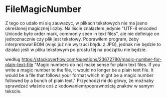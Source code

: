 # FileMagicNumber

Z tego co udało mi się zauważyć, w plikach tekstowych nie ma jasno określonej magicznej liczby. Na liście znalazłem jedynie
"UTF-8 encoded Unicode byte order mark, commonly seen in text files", ale nie definiuje on jednoznacznie czy plik jest tekstowy.
Poprawiłem program, żeby interpretował BOM (więc już nie wyrzuci błędu z JPG), jednak nie będzie to działać jeśli w pliku tekstowym po prostu tej na początku nie będzie.

według https://stackoverflow.com/questions/23672780/magic-number-for-plain-text-file
"Magic numbers do not make sense for plain text files. If you write a magic number to the file, it would no longer be a plain text file. 
It would be a file that follows your format which might be a magic number followed by a bunch of plain text."
Przychodzi mi do głowy, że możnaby sprawdzać właśnie coś z kodowaniem/poprawnością znaków w samym tekscie.

